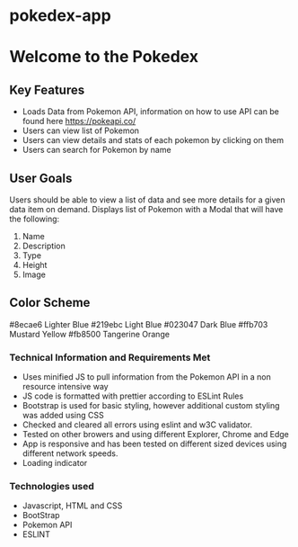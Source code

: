 # pokedex-app

# Welcome to the Pokedex

## Key Features

* Loads Data from Pokemon API, information on how to use API can be found here https://pokeapi.co/
* Users can view list of Pokemon
* Users can view details and stats of each pokemon by clicking on them
* Users can search for Pokemon by name


## User Goals

Users should be able to view a list of data and see more details for a given data item on demand.
Displays list of Pokemon with a Modal that will have the following:

1. Name
2. Description
3. Type
4. Height
5. Image 

## Color Scheme 
 
#8ecae6 Lighter Blue 
#219ebc Light Blue
#023047 Dark Blue
#ffb703 Mustard Yellow
#fb8500 Tangerine Orange


### Technical Information and Requirements Met

* Uses minified JS to pull information from the Pokemon API in a non resource intensive way
* JS code is formatted with prettier according to ESLint Rules 
* Bootstrap is used for basic styling, however additional custom styling was added using CSS
* Checked and cleared all errors using eslint and w3C validator. 
* Tested on other browers and using different Explorer, Chrome and Edge
* App is responsive and has been tested on different sized devices using different network speeds. 
* Loading indicator 

### Technologies used 

* Javascript, HTML and CSS
* BootStrap
* Pokemon API
* ESLINT






